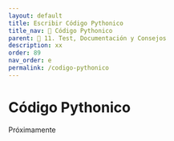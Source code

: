 ```yaml
---
layout: default
title: Escribir Código Pythonico
title_nav: 📙 Código Pythonico
parent: 🚀 11. Test, Documentación y Consejos
description: xx
order: 89
nav_order: e
permalink: /codigo-pythonico
---
```


# Código Pythonico

Próximamente